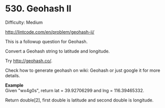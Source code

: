 # 530. Geohash II

Difficulty: Medium

http://lintcode.com/en/problem/geohash-ii/

This is a followup question for Geohash.

Convert a Geohash string to latitude and longitude.

Try http://geohash.co/.

Check how to generate geohash on wiki: Geohash or just google it for more details.

**Example**  
Given "wx4g0s", return lat = 39.92706299 and lng = 116.39465332.

Return double[2], first double is latitude and second double is longitude.
